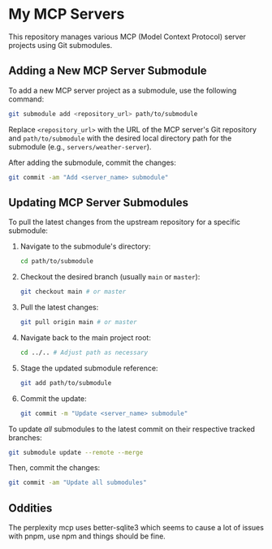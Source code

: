 # My MCP Servers

This repository manages various MCP (Model Context Protocol) server projects using Git submodules.

## Adding a New MCP Server Submodule

To add a new MCP server project as a submodule, use the following command:

```bash
git submodule add <repository_url> path/to/submodule
```

Replace `<repository_url>` with the URL of the MCP server's Git repository and `path/to/submodule` with the desired local directory path for the submodule (e.g., `servers/weather-server`).

After adding the submodule, commit the changes:

```bash
git commit -am "Add <server_name> submodule"
```

## Updating MCP Server Submodules

To pull the latest changes from the upstream repository for a specific submodule:

1.  Navigate to the submodule's directory:
    ```bash
    cd path/to/submodule
    ```
2.  Checkout the desired branch (usually `main` or `master`):
    ```bash
    git checkout main # or master
    ```
3.  Pull the latest changes:
    ```bash
    git pull origin main # or master
    ```
4.  Navigate back to the main project root:
    ```bash
    cd ../.. # Adjust path as necessary
    ```
5.  Stage the updated submodule reference:
    ```bash
    git add path/to/submodule
    ```
6.  Commit the update:
    ```bash
    git commit -m "Update <server_name> submodule"
    ```

To update *all* submodules to the latest commit on their respective tracked branches:

```bash
git submodule update --remote --merge
```

Then, commit the changes:

```bash
git commit -am "Update all submodules"
```

## Oddities

The perplexity mcp uses better-sqlite3 which seems to cause a lot of issues with pnpm, use npm and things should be fine.
